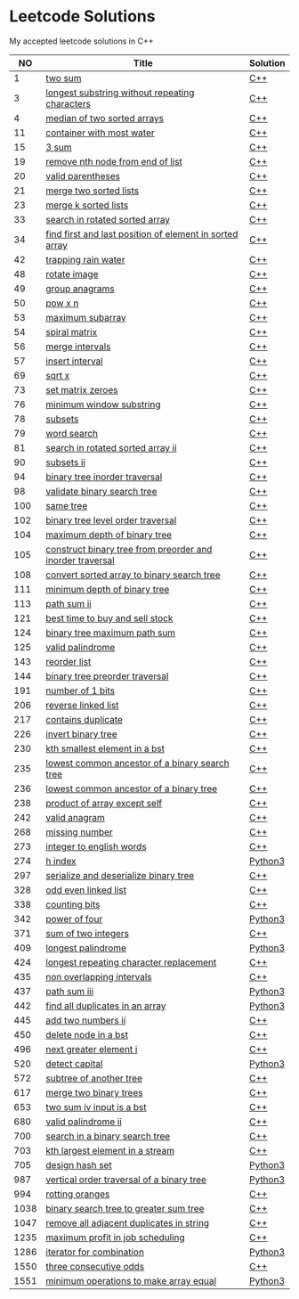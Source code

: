 
# Leetcode Solutions
My accepted leetcode solutions in C++

|NO|Title|Solution|
|---|-----|--------|
|1|[two sum](https://leetcode.com/problems/two-sum)|[C++](1.two-sum.cpp)|
|3|[longest substring without repeating characters](https://leetcode.com/problems/longest-substring-without-repeating-characters)|[C++](3.longest-substring-without-repeating-characters.cpp)|
|4|[median of two sorted arrays](https://leetcode.com/problems/median-of-two-sorted-arrays)|[C++](4.median-of-two-sorted-arrays.cpp)|
|11|[container with most water](https://leetcode.com/problems/container-with-most-water)|[C++](11.container-with-most-water.cpp)|
|15|[3 sum](https://leetcode.com/problems/3-sum)|[C++](15.3-sum.cpp)|
|19|[remove nth node from end of list](https://leetcode.com/problems/remove-nth-node-from-end-of-list)|[C++](19.remove-nth-node-from-end-of-list.cpp)|
|20|[valid parentheses](https://leetcode.com/problems/valid-parentheses)|[C++](20.valid-parentheses.cpp)|
|21|[merge two sorted lists](https://leetcode.com/problems/merge-two-sorted-lists)|[C++](21.merge-two-sorted-lists.cpp)|
|23|[merge k sorted lists](https://leetcode.com/problems/merge-k-sorted-lists)|[C++](23.merge-k-sorted-lists.cpp)|
|33|[search in rotated sorted array](https://leetcode.com/problems/search-in-rotated-sorted-array)|[C++](33.search-in-rotated-sorted-array.cpp)|
|34|[find first and last position of element in sorted array](https://leetcode.com/problems/find-first-and-last-position-of-element-in-sorted-array)|[C++](34.find-first-and-last-position-of-element-in-sorted-array.cpp)|
|42|[trapping rain water](https://leetcode.com/problems/trapping-rain-water)|[C++](42.trapping-rain-water.cpp)|
|48|[rotate image](https://leetcode.com/problems/rotate-image)|[C++](48.rotate-image.cpp)|
|49|[group anagrams](https://leetcode.com/problems/group-anagrams)|[C++](49.group-anagrams.cpp)|
|50|[pow x n](https://leetcode.com/problems/pow-x-n)|[C++](50.pow-x-n.cpp)|
|53|[maximum subarray](https://leetcode.com/problems/maximum-subarray)|[C++](53.maximum-subarray.cpp)|
|54|[spiral matrix](https://leetcode.com/problems/spiral-matrix)|[C++](54.spiral-matrix.cpp)|
|56|[merge intervals](https://leetcode.com/problems/merge-intervals)|[C++](56.merge-intervals.cpp)|
|57|[insert interval](https://leetcode.com/problems/insert-interval)|[C++](57.insert-interval.cpp)|
|69|[sqrt x](https://leetcode.com/problems/sqrt-x)|[C++](69.sqrt-x.cpp)|
|73|[set matrix zeroes](https://leetcode.com/problems/set-matrix-zeroes)|[C++](73.set-matrix-zeroes.cpp)|
|76|[minimum window substring](https://leetcode.com/problems/minimum-window-substring)|[C++](76.minimum-window-substring.cpp)|
|78|[subsets](https://leetcode.com/problems/subsets)|[C++](78.subsets.cpp)|
|79|[word search](https://leetcode.com/problems/word-search)|[C++](79.word-search.cpp)|
|81|[search in rotated sorted array ii](https://leetcode.com/problems/search-in-rotated-sorted-array-ii)|[C++](81.search-in-rotated-sorted-array-ii.cpp)|
|90|[subsets ii](https://leetcode.com/problems/subsets-ii)|[C++](90.subsets-ii.cpp)|
|94|[binary tree inorder traversal](https://leetcode.com/problems/binary-tree-inorder-traversal)|[C++](94.binary-tree-inorder-traversal.cpp)|
|98|[validate binary search tree](https://leetcode.com/problems/validate-binary-search-tree)|[C++](98.validate-binary-search-tree.cpp)|
|100|[same tree](https://leetcode.com/problems/same-tree)|[C++](100.same-tree.cpp)|
|102|[binary tree level order traversal](https://leetcode.com/problems/binary-tree-level-order-traversal)|[C++](102.binary-tree-level-order-traversal.cpp)|
|104|[maximum depth of binary tree](https://leetcode.com/problems/maximum-depth-of-binary-tree)|[C++](104.maximum-depth-of-binary-tree.cpp)|
|105|[construct binary tree from preorder and inorder traversal](https://leetcode.com/problems/construct-binary-tree-from-preorder-and-inorder-traversal)|[C++](105.construct-binary-tree-from-preorder-and-inorder-traversal.cpp)|
|108|[convert sorted array to binary search tree](https://leetcode.com/problems/convert-sorted-array-to-binary-search-tree)|[C++](108.convert-sorted-array-to-binary-search-tree.cpp)|
|111|[minimum depth of binary tree](https://leetcode.com/problems/minimum-depth-of-binary-tree)|[C++](111.minimum-depth-of-binary-tree.cpp)|
|113|[path sum ii](https://leetcode.com/problems/path-sum-ii)|[C++](113.path-sum-ii.cpp)|
|121|[best time to buy and sell stock](https://leetcode.com/problems/best-time-to-buy-and-sell-stock)|[C++](121.best-time-to-buy-and-sell-stock.cpp)|
|124|[binary tree maximum path sum](https://leetcode.com/problems/binary-tree-maximum-path-sum)|[C++](124.binary-tree-maximum-path-sum.cpp)|
|125|[valid palindrome](https://leetcode.com/problems/valid-palindrome)|[C++](125.valid-palindrome.cpp)|
|143|[reorder list](https://leetcode.com/problems/reorder-list)|[C++](143.reorder-list.cpp)|
|144|[binary tree preorder traversal](https://leetcode.com/problems/binary-tree-preorder-traversal)|[C++](144.binary-tree-preorder-traversal.cpp)|
|191|[number of 1 bits](https://leetcode.com/problems/number-of-1-bits)|[C++](191.number-of-1-bits.cpp)|
|206|[reverse linked list](https://leetcode.com/problems/reverse-linked-list)|[C++](206.reverse-linked-list.cpp)|
|217|[contains duplicate](https://leetcode.com/problems/contains-duplicate)|[C++](217.contains-duplicate.cpp)|
|226|[invert binary tree](https://leetcode.com/problems/invert-binary-tree)|[C++](226.invert-binary-tree.cpp)|
|230|[kth smallest element in a bst](https://leetcode.com/problems/kth-smallest-element-in-a-bst)|[C++](230.kth-smallest-element-in-a-bst.cpp)|
|235|[lowest common ancestor of a binary search tree](https://leetcode.com/problems/lowest-common-ancestor-of-a-binary-search-tree)|[C++](235.lowest-common-ancestor-of-a-binary-search-tree.cpp)|
|236|[lowest common ancestor of a binary tree](https://leetcode.com/problems/lowest-common-ancestor-of-a-binary-tree)|[C++](236.lowest-common-ancestor-of-a-binary-tree.cpp)|
|238|[product of array except self](https://leetcode.com/problems/product-of-array-except-self)|[C++](238.product-of-array-except-self.cpp)|
|242|[valid anagram](https://leetcode.com/problems/valid-anagram)|[C++](242.valid-anagram.cpp)|
|268|[missing number](https://leetcode.com/problems/missing-number)|[C++](268.missing-number.cpp)|
|273|[integer to english words](https://leetcode.com/problems/integer-to-english-words)|[C++](273.integer-to-english-words.cpp)|
|274|[h index](https://leetcode.com/problems/h-index)|[Python3](274.h-index.py)|
|297|[serialize and deserialize binary tree](https://leetcode.com/problems/serialize-and-deserialize-binary-tree)|[C++](297.serialize-and-deserialize-binary-tree.cpp)|
|328|[odd even linked list](https://leetcode.com/problems/odd-even-linked-list)|[C++](328.odd-even-linked-list.cpp)|
|338|[counting bits](https://leetcode.com/problems/counting-bits)|[C++](338.counting-bits.cpp)|
|342|[power of four](https://leetcode.com/problems/power-of-four)|[Python3](342.power-of-four.py)|
|371|[sum of two integers](https://leetcode.com/problems/sum-of-two-integers)|[C++](371.sum-of-two-integers.cpp)|
|409|[longest palindrome](https://leetcode.com/problems/longest-palindrome)|[Python3](409.longest-palindrome.py)|
|424|[longest repeating character replacement](https://leetcode.com/problems/longest-repeating-character-replacement)|[C++](424.longest-repeating-character-replacement.cpp)|
|435|[non overlapping intervals](https://leetcode.com/problems/non-overlapping-intervals)|[C++](435.non-overlapping-intervals.cpp)|
|437|[path sum iii](https://leetcode.com/problems/path-sum-iii)|[Python3](437.path-sum-iii.py)|
|442|[find all duplicates in an array](https://leetcode.com/problems/find-all-duplicates-in-an-array)|[Python3](442.find-all-duplicates-in-an-array.py)|
|445|[add two numbers ii](https://leetcode.com/problems/add-two-numbers-ii)|[C++](445.add-two-numbers-ii.cpp)|
|450|[delete node in a bst](https://leetcode.com/problems/delete-node-in-a-bst)|[C++](450.delete-node-in-a-bst.cpp)|
|496|[next greater element i](https://leetcode.com/problems/next-greater-element-i)|[C++](496.next-greater-element-i.cpp)|
|520|[detect capital](https://leetcode.com/problems/detect-capital)|[Python3](520.detect-capital.py)|
|572|[subtree of another tree](https://leetcode.com/problems/subtree-of-another-tree)|[C++](572.subtree-of-another-tree.cpp)|
|617|[merge two binary trees](https://leetcode.com/problems/merge-two-binary-trees)|[C++](617.merge-two-binary-trees.cpp)|
|653|[two sum iv input is a bst](https://leetcode.com/problems/two-sum-iv-input-is-a-bst)|[C++](653.two-sum-iv-input-is-a-bst.cpp)|
|680|[valid palindrome ii](https://leetcode.com/problems/valid-palindrome-ii)|[C++](680.valid-palindrome-ii.cpp)|
|700|[search in a binary search tree](https://leetcode.com/problems/search-in-a-binary-search-tree)|[C++](700.search-in-a-binary-search-tree.cpp)|
|703|[kth largest element in a stream](https://leetcode.com/problems/kth-largest-element-in-a-stream)|[C++](703.kth-largest-element-in-a-stream.cpp)|
|705|[design hash set](https://leetcode.com/problems/design-hash-set)|[Python3](705.design-hash-set.py)|
|987|[vertical order traversal of a binary tree](https://leetcode.com/problems/vertical-order-traversal-of-a-binary-tree)|[Python3](987.vertical-order-traversal-of-a-binary-tree.py)|
|994|[rotting oranges](https://leetcode.com/problems/rotting-oranges)|[C++](994.rotting-oranges.cpp)|
|1038|[binary search tree to greater sum tree](https://leetcode.com/problems/binary-search-tree-to-greater-sum-tree)|[C++](1038.binary-search-tree-to-greater-sum-tree.cpp)|
|1047|[remove all adjacent duplicates in string](https://leetcode.com/problems/remove-all-adjacent-duplicates-in-string)|[C++](1047.remove-all-adjacent-duplicates-in-string.cpp)|
|1235|[maximum profit in job scheduling](https://leetcode.com/problems/maximum-profit-in-job-scheduling)|[C++](1235.maximum-profit-in-job-scheduling.cpp)|
|1286|[iterator for combination](https://leetcode.com/problems/iterator-for-combination)|[Python3](1286.iterator-for-combination.py)|
|1550|[three consecutive odds](https://leetcode.com/problems/three-consecutive-odds)|[C++](1550.three-consecutive-odds.cpp)|
|1551|[minimum operations to make array equal](https://leetcode.com/problems/minimum-operations-to-make-array-equal)|[Python3](1551.minimum-operations-to-make-array-equal.py)|
